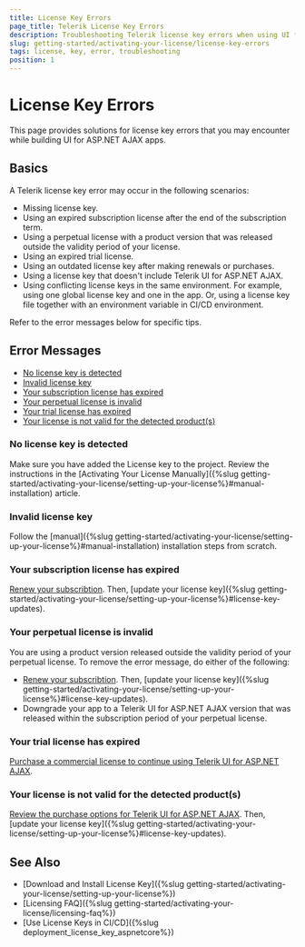 ```yaml
---
title: License Key Errors
page_title: Telerik License Key Errors
description: Troubleshooting Telerik license key errors when using UI for ASP.NET AJAX.
slug: getting-started/activating-your-license/license-key-errors
tags: license, key, error, troubleshooting
position: 1
---
```


# License Key Errors

This page provides solutions for license key errors that you may encounter while building UI for ASP.NET AJAX apps.

## Basics

A Telerik license key error may occur in the following scenarios:

* Missing license key.
* Using an expired subscription license after the end of the subscription term.
* Using a perpetual license with a product version that was released outside the validity period of your license.
* Using an expired trial license.
* Using an outdated license key after making renewals or purchases.
* Using a license key that doesn't include Telerik UI for ASP.NET AJAX.
* Using conflicting license keys in the same environment. For example, using one global license key and one in the app. Or, using a license key file together with an environment variable in CI/CD environment.

Refer to the error messages below for specific tips.

## Error Messages

* [No license key is detected](#no-license-key-is-detected)
* [Invalid license key](#invalid-license-key)
* [Your subscription license has expired](#your-subscription-license-has-expired)
* [Your perpetual license is invalid](#your-perpetual-license-is-invalid)
* [Your trial license has expired](#your-trial-license-has-expired)
* [Your license is not valid for the detected product(s)](#your-license-is-not-valid-for-the-detected-products)

### No license key is detected

Make sure you have added the License key to the project. Review the instructions in the [Activating Your License Manually]({%slug getting-started/activating-your-license/setting-up-your-license%}#manual-installation) article.

### Invalid license key

Follow the [manual]({%slug getting-started/activating-your-license/setting-up-your-license%}#manual-installation) installation steps from scratch.

### Your subscription license has expired

<a href="https://www.telerik.com/account/your-licenses" target="_blank">Renew your subscribtion</a>. Then, [update your license key]({%slug getting-started/activating-your-license/setting-up-your-license%}#license-key-updates).

### Your perpetual license is invalid

You are using a product version released outside the validity period of your perpetual license. To remove the error message, do either of the following:

* <a href="https://www.telerik.com/account/your-licenses" target="_blank">Renew your subscribtion</a>. Then, [update your license key]({%slug getting-started/activating-your-license/setting-up-your-license%}#license-key-updates).
* Downgrade your app to a Telerik UI for ASP.NET AJAX version that was released within the subscription period of your perpetual license.

### Your trial license has expired

<a href="https://www.telerik.com/purchase/individual/aspnet-ajax.aspx" target="_blank">Purchase a commercial license to continue using Telerik UI for ASP.NET AJAX</a>.

### Your license is not valid for the detected product(s)

<a href="https://www.telerik.com/purchase/individual/aspnet-ajax.aspx" target="_blank">Review the purchase options for Telerik UI for ASP.NET AJAX</a>. Then, [update your license key]({%slug getting-started/activating-your-license/setting-up-your-license%}#license-key-updates).

## See Also

* [Download and Install License Key]({%slug getting-started/activating-your-license/setting-up-your-license%})
* [Licensing FAQ]({%slug getting-started/activating-your-license/licensing-faq%})
* [Use License Keys in CI/CD]({%slug deployment_license_key_aspnetcore%})

